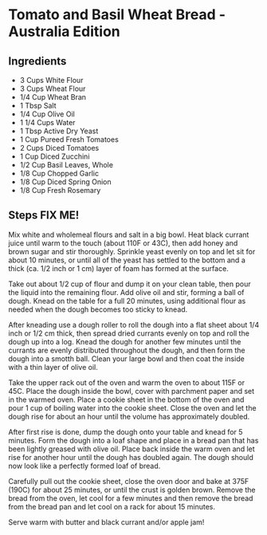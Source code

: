 # Tomato and Basil Wheat Bread - Australia Edition

## Ingredients
* 3 Cups White Flour
* 3 Cups Wheat Flour
* 1/4 Cup Wheat Bran
* 1 Tbsp Salt
* 1/4 Cup Olive Oil
* 1 1/4 Cups Water
* 1 Tbsp Active Dry Yeast
* 1 Cup Pureed Fresh Tomatoes
* 2 Cups Diced Tomatoes
* 1 Cup Diced Zucchini
* 1/2 Cup Basil Leaves, Whole
* 1/8 Cup Chopped Garlic
* 1/8 Cup Diced Spring Onion
* 1/8 Cup Fresh Rosemary

## Steps FIX ME!
Mix white and wholemeal flours and salt in a big bowl. Heat black currant juice until warm to the touch (about 110F or 43C), then add honey and brown sugar and stir thoroughly. Sprinkle yeast evenly on top and let sit for about 10 minutes, or until all of the yeast has settled to the bottom and a thick (ca. 1/2 inch or 1 cm) layer of foam has formed at the surface.

Take out about 1/2 cup of flour and dump it on your clean table, then pour the liquid into the remaining flour. Add olive oil and stir, forming a ball of dough. Knead on the table for a full 20 minutes, using additional flour as needed when the dough becomes too sticky to knead.

After kneading use a dough roller to roll the dough into a flat sheet about 1/4 inch or 1/2 cm thick, then spread dried currants evenly on top and roll the dough up into a log. Knead the dough for another few minutes until the currants are evenly distributed throughout the dough, and then form the dough into a smotth ball. Clean your large bowl and then coat the inside with a thin layer of olive oil.

Take the upper rack out of the oven and warm the oven to about 115F or 45C. Place the dough inside the bowl, cover with parchment paper and set in the warmed oven. Place a cookie sheet in the bottom of the oven and pour 1 cup of boiling water into the cookie sheet. Close the oven and let the dough rise for about an hour until the volume has approximately doubled.

After first rise is done, dump the dough onto your table and knead for 5 minutes. Form the dough into a loaf shape and place in a bread pan that has been lightly greased with olive oil. Place back inside the warm oven and let rise for another hour until the dough has doubled again. The dough should now look like a perfectly formed loaf of bread.

Carefully pull out the cookie sheet, close the oven door and bake at 375F (190C) for about 25 minutes, or until the crust is golden brown. Remove the bread from the oven, let cool for a few minutes and then remove the bread from the bread pan and let cool on a rack for about 15 minutes.

Serve warm with butter and black currant and/or apple jam!
